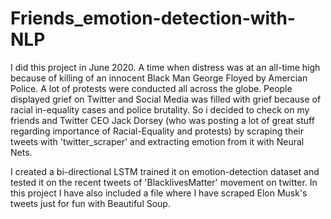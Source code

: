 # Friends_emotion-detection-with-NLP

I did this project in June 2020. A time when distress was at an all-time high because of killing of an innocent Black Man George Floyed by Amercian Police. A lot of protests were conducted all across the globe. People displayed grief on Twitter and Social Media was filled with grief because of racial in-equality cases and police brutality. So i decided to check on my friends and Twitter CEO Jack Dorsey (who was posting a lot of great stuff regarding importance of Racial-Equality and protests) by scraping their tweets with 'twitter_scraper'  and extracting emotion from it with Neural Nets.
   
   I created a bi-directional LSTM trained it on emotion-detection dataset and tested it on the recent tweets of 'BlacklivesMatter' movement on twitter. In this project I have also included a file where I have scraped Elon Musk's tweets just for fun with Beautiful Soup.
